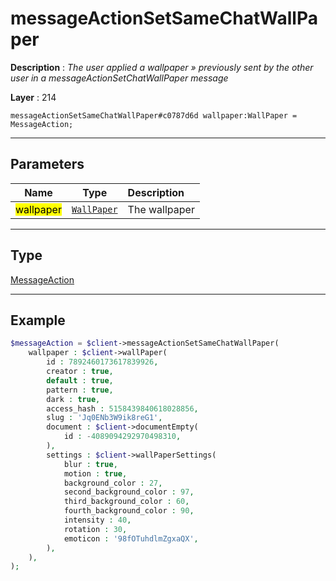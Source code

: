 # messageActionSetSameChatWallPaper

**Description** : *The user applied a wallpaper &raquo; previously sent by the other user in a messageActionSetChatWallPaper message*

**Layer** : 214

```tl
messageActionSetSameChatWallPaper#c0787d6d wallpaper:WallPaper = MessageAction;
```

---

## Parameters

| Name | Type | Description |
| :---: | :---: | :--- |
| <mark>wallpaper</mark> | [`WallPaper`](type/WallPaper) | The wallpaper |

---

## Type

[MessageAction](type/MessageAction)

---

## Example

```php
$messageAction = $client->messageActionSetSameChatWallPaper(
	wallpaper : $client->wallPaper(
		id : 7892460173617839926,
		creator : true,
		default : true,
		pattern : true,
		dark : true,
		access_hash : 5158439840618028856,
		slug : 'Jq0ENb3W9ik8reG1',
		document : $client->documentEmpty(
			id : -4089094292970498310,
		),
		settings : $client->wallPaperSettings(
			blur : true,
			motion : true,
			background_color : 27,
			second_background_color : 97,
			third_background_color : 60,
			fourth_background_color : 90,
			intensity : 40,
			rotation : 30,
			emoticon : '98fOTuhdlmZgxaQX',
		),
	),
);
```